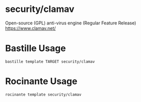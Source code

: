 # security/clamav
Open-source (GPL) anti-virus engine (Regular Feature Release)
https://www.clamav.net/

# Bastille Usage
```shell
bastille template TARGET security/clamav
```

# Rocinante Usage
```shell
rocinante template security/clamav
```
